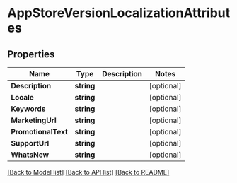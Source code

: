# AppStoreVersionLocalizationAttributes

## Properties

Name | Type | Description | Notes
------------ | ------------- | ------------- | -------------
**Description** | **string** |  | [optional] 
**Locale** | **string** |  | [optional] 
**Keywords** | **string** |  | [optional] 
**MarketingUrl** | **string** |  | [optional] 
**PromotionalText** | **string** |  | [optional] 
**SupportUrl** | **string** |  | [optional] 
**WhatsNew** | **string** |  | [optional] 

[[Back to Model list]](../README.md#documentation-for-models) [[Back to API list]](../README.md#documentation-for-api-endpoints) [[Back to README]](../README.md)



